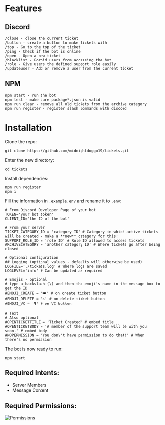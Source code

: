# Features
## Discord
```
/close - close the current ticket
/button - create a button to make tickets with
/top - Go to the top of the ticket
/ping - Check if the bot is online
/open - Open a new ticket
/blacklist - Forbid users from accessing the bot
/role - Give users the defined support role easily
/updateuser - Add or remove a user from the current ticket
```
## NPM
```
npm start - run the bot
npm test - make sure package*.json is valid
npm run clear - remove all old tickets from the archive category
npm run register - register slash commands with discord
```

# Installation

Clone the repo:
```
git clone https://github.com/midnightdoggo19/tickets.git
```
Enter the new directory:
```
cd tickets
```
Install dependencies:
```
npm run register
npm i
```
Fill the information in `.example.env` and rename it to `.env`:
```
# From Discord Developer Page of your bot
TOKEN='your bot token'
CLIENT_ID='the ID of the bot'

# From your server
TICKET_CATEGORY_ID = 'category ID' # Category in which active tickets will be created - make a **new** category for this! 
SUPPORT_ROLE_ID = 'role ID' # Role ID allowed to access tickets
ARCHIVECATEGORY = 'another category ID' # Where tickets go after being closed

# Optional configuration
## Logging (optional values - defaults will otherwise be used)
LOGFILE='./tickets.log' # Where logs are saved
LOGLEVEL='info' # Can be updated as required

# Emojis - optional
# type a backslash (\) and then the emoji's name in the message box to get the ID
#EMOJI_CREATE = '🎟️' # on create ticket button
#EMOJI_DELETE = '⚠️' # on delete ticket button
#EMOJI_VC = '🎙️' # on VC button

# Text
# Also optional
#OPENTICKETTITLE = 'Ticket Created' # embed title
#OPENTICKETBODY = 'A member of the support team will be with you soon.' # embed body
#NOPERMISSION = 'You don\'t have permission to do that!' # When there's no permission
```

The bot is now ready to run:
```
npm start
```
## Required Intents:
* Server Members
* Message Content
## Required Permissions:
![Permissions](https://github.com/user-attachments/assets/8581133a-c545-4a00-8ee3-1718cafd7b0a)
